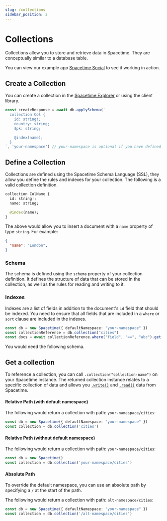 ```yaml
---
slug: /collections
sidebar_position: 2
---
```


# Collections

Collections allow you to store and retrieve data in Spacetime. They are conceptually similar to a database table.

You can view our example app [Spacetime Social](https://social.testnet.spacetime.xyz) to see it working in action.

## Create a Collection

You can create a collection in the [Spacetime Explorer](https://explorer.testnet.spacetime.xyz) or using the client library.

```ts
const createResponse = await db.applySchema(`
  collection Col {
    id: string!;
    country: string;
    $pk: string;

    @index(name);
  }
`, 'your-namespace') // your-namespace is optional if you have defined a default namespace
```

## Define a Collection

Collections are defined using the Spacetime Schema Language (SSL), they allow you define the rules and indexes for your collection. The following is a valid collection definition.

```graphql
collection ColName {
  id: string!;
  name: string;

  @index(name);
}
```

The above would allow you to insert a document with a `name` property of type `string`. For example:

```json
{
  "name": "London",
}
```


### Schema

The schema is defined using the `schema` property of your collection definition. It defines the structure of data that can be stored in the collection, as well as the rules for reading and writing to it.


### Indexes

Indexes are a list of fields in addition to the document's `id` field that should be indexed. You need to ensure that all fields that are included in a `where` or `sort` clause are included in the indexes.


```ts
const db = new Spacetime({ defaultNamespace: "your-namespace" })
const collectionReference = db.collection("cities")
const docs = await collectionReference.where("field", "==", "abc").get()
```

You would need the following schema.



## Get a collection

To reference a collection, you can call `.collection("collection-name")` on your Spacetime instance. The returned collection instance relates to a specific collection of data and allows you [`.write()`](/write) and [`.read()`](/read) data from Spacetime.


#### Relative Path (with default namespace)

The following would return a collection with path: `your-namespace/cities`:

```ts
const db = new Spacetime({ defaultNamespace: "your-namespace" })
const collection = db.collection('cities')
```

#### Relative Path (without default namespace)

The following would return a collection with path: `your-namespace/cities`:

```ts
const db = new Spacetime()
const collection = db.collection('your-namespace/cities')
```

#### Absolute Path

To override the default namespace, you can use an absolute path by specifying a `/` at the start of the path. 

The following would return a collection with path: `alt-namespace/cities`:

```ts
const db = new Spacetime({ defaultNamespace: "your-namespace" })
const collection = db.collection('/alt-namespace/cities')
```

